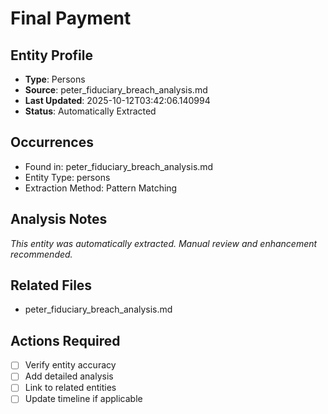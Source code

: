 # Final Payment

## Entity Profile
- **Type**: Persons
- **Source**: peter_fiduciary_breach_analysis.md
- **Last Updated**: 2025-10-12T03:42:06.140994
- **Status**: Automatically Extracted

## Occurrences
- Found in: peter_fiduciary_breach_analysis.md
- Entity Type: persons
- Extraction Method: Pattern Matching

## Analysis Notes
*This entity was automatically extracted. Manual review and enhancement recommended.*

## Related Files
- peter_fiduciary_breach_analysis.md

## Actions Required
- [ ] Verify entity accuracy
- [ ] Add detailed analysis
- [ ] Link to related entities
- [ ] Update timeline if applicable
